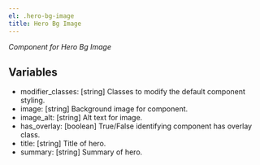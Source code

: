 ```yaml
---
el: .hero-bg-image
title: Hero Bg Image
---
```

_Component for Hero Bg Image_

## Variables
* modifier_classes: [string] Classes to modify the default component styling.
* image: [string] Background image for component.
* image_alt: [string] Alt text for image.
* has_overlay: [boolean] True/False identifying component has overlay class.
* title: [string] Title of hero.
* summary: [string] Summary of hero.

